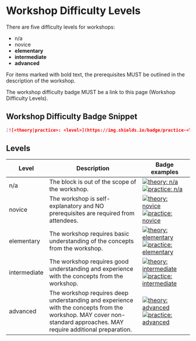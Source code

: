# Workshop Difficulty Levels

There are five difficulty levels for workshops:

- n/a
- novice
- **elementary**
- **intermediate**
- **advanced**

For items marked with bold text, the prerequisites MUST be outlined in the description of the workshop.

The workshop difficulty badge MUST be a link to this page (Workshop Difficulty Levels).

## Workshop Difficulty Badge Snippet

```markdown
[![<theory|practice>: <level>](https://img.shields.io/badge/practice-<level>-<color>)](https://github.com/raini-dev/raini/wiki/Workshop-Difficulty-Levels)
```

## Levels

| Level        | Description                                                                                                                                                         | Badge examples                                                                                                                                                                                                                                                                                                                                  |
| ------------ | ------------------------------------------------------------------------------------------------------------------------------------------------------------------- | ----------------------------------------------------------------------------------------------------------------------------------------------------------------------------------------------------------------------------------------------------------------------------------------------------------------------------------------------- |
| n/a          | The block is out of the scope of the workshop.                                                                                                                      | [![theory: n/a](https://img.shields.io/badge/theory-n%2Fa-lightgrey)](https://github.com/raini-dev/raini/blob/master/docs/workshop-difficulty-levels.md) [![practice: n/a](https://img.shields.io/badge/practice-n%2Fa-lightgrey)](https://github.com/raini-dev/raini/blob/master/docs/workshop-difficulty-levels.md)                           |
| novice       | The workshop is self-explanatory and NO prerequisites are required from attendees.                                                                                  | [![theory: novice](https://img.shields.io/badge/theory-novice-green)](https://github.com/raini-dev/raini/blob/master/docs/workshop-difficulty-levels.md) [![practice: novice](https://img.shields.io/badge/practice-novice-green)](https://github.com/raini-dev/raini/blob/master/docs/workshop-difficulty-levels.mds)                          |
| elementary   | The workshop requires basic understanding of the concepts from the workshop.                                                                                        | [![theory: elementary](https://img.shields.io/badge/theory-elementary-yellow)](https://github.com/raini-dev/raini/blob/master/docs/workshop-difficulty-levels.md) [![practice: elementary](https://img.shields.io/badge/practice-elementary-yellow)](https://github.com/raini-dev/raini/blob/master/docs/workshop-difficulty-levels.md)         |
| intermediate | The workshop requires good understanding and experience with the concepts from the workshop.                                                                        | [![theory: intermediate](https://img.shields.io/badge/theory-intermediate-orange)](https://github.com/raini-dev/raini/blob/master/docs/workshop-difficulty-levels.md) [![practice: intermediate](https://img.shields.io/badge/practice-intermediate-orange)](https://github.com/raini-dev/raini/blob/master/docs/workshop-difficulty-levels.md) |
| advanced     | The workshop requires deep understanding and experience with the concepts from the workshop. MAY cover non-standard approaches. MAY require additional preparation. | [![theory: advanced](https://img.shields.io/badge/theory-advanced-red)](https://github.com/raini-dev/raini/blob/master/docs/workshop-difficulty-levels.md) [![practice: advanced](https://img.shields.io/badge/practice-advanced-red)](https://github.com/raini-dev/raini/blob/master/docs/workshop-difficulty-levels.md)                       |
